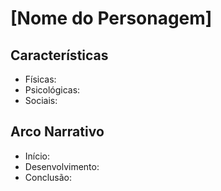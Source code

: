 # [Nome do Personagem]

## Características
- Físicas:
- Psicológicas:
- Sociais:

## Arco Narrativo
- Início:
- Desenvolvimento:
- Conclusão: